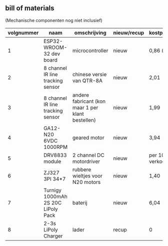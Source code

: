 ## bill of materials
(Mechanische componenten nog niet inclusief)
<br />

|volgnummer|naam|omschrijving|nieuw/recup|kostprijs/stuk|aantal|subtotaal|
|----------|----|------------|-----------|---------|------|---------|
|         1| ESP32-WROOM-32 dev board   | microcontroller           |   nieuw        |      0,86 (sale)        |   1   |   0,86      |
|2| 8 channel IR line tracking sensor | chinese versie van QTR-8A | nieuw | 2,01 | 1 | 2,01 |
|3| 8 channel IR line tracking sensor | andere fabricant (kon maar 1 per klant bestellen) | nieuw | 1,99 | 1 | 1,99 |
|4|GA12-N20 6VDC 1000RPM | geared motor | nieuw | 3,94 | 2 | 7,88 |
|5|DRV8833 module | 2 channel DC motordriver | nieuw | per 10 verkocht | 10 | 3,24 |
|6|ZJ327 3PI 34*7 | rubbere wieltjes voor N20 motors | nieuw | 1,40 | 2 | 2,80 |
|7|Turnigy 1000mAh 2S 20C LiPoly Pack| baterij | nieuw | 6,04 | 1 | 6,04 |
|8 | 2-3s LiPoly Charger | lader | recup | 0 | 1 | 0 |

